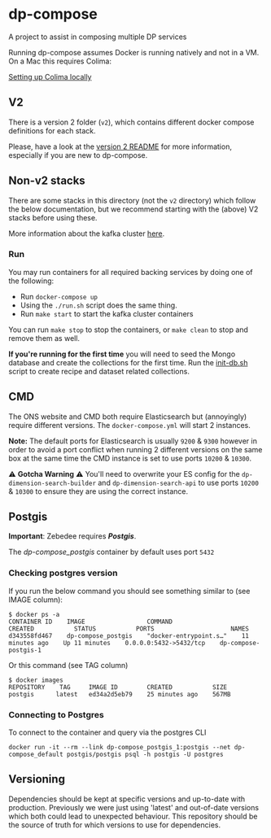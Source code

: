 # dp-compose

A project to assist in composing multiple DP services

Running dp-compose assumes Docker is running natively and not in a VM. On a Mac this requires Colima:

[Setting up Colima locally](setting-up-colima-locally.md)

## V2

There is a version 2 folder (`v2`), which contains different docker compose definitions for each stack.

Please, have a look at the [version 2 README](./v2/README.md) for more information,
especially if you are new to dp-compose.

## Non-v2 stacks

There are some stacks in this directory (not the `v2` directory) which follow the below documentation, but we recommend starting with the (above) V2 stacks before using these.

More information about the kafka cluster [here](./kafka-cluster.md).

### Run

You may run containers for all required backing services by doing one of the following:

- Run `docker-compose up`
- Using the `./run.sh` script does the same thing.
- Run `make start` to start the kafka cluster containers

You can run `make stop` to stop the containers, or `make clean` to stop and remove them as well.

**If you're running for the first time** you will need to seed the Mongo database and create the collections for the first time. Run the [init-db.sh](https://github.com/ONSdigital/dp-compose/blob/main/cantabular-import/helpers/init-db.sh) script to create recipe and dataset related collections.

## CMD

The ONS website and CMD both require Elasticsearch but (annoyingly) require different versions. The `docker-compose.yml` will start 2 instances.

**Note:** The default ports for Elasticsearch is usually `9200` & `9300` however in order to avoid a port conflict
 when running 2 different versions on the same box at the same time the CMD instance is set to use ports `10200` & `10300`.

:warning: **Gotcha Warning** :warning:
You'll need to overwrite your ES config for the `dp-dimension-search-builder` and `dp-dimension-search-api` to use ports `10200` & `10300` to ensure they are using the correct instance.

## Postgis

**Important**: Zebedee requires _**Postgis**_.

The _dp-compose_postgis_ container by default uses port `5432`

### Checking postgres version

If you run the below command you should see something similar to (see IMAGE column):

```shell
$ docker ps -a
CONTAINER ID    IMAGE                 COMMAND                   CREATED           STATUS           PORTS                     NAMES
d343558fd467    dp-compose_postgis    "docker-entrypoint.s…"    11 minutes ago    Up 11 minutes    0.0.0.0:5432->5432/tcp    dp-compose-postgis-1
```

Or this command (see TAG column)

```shell
$ docker images
REPOSITORY    TAG     IMAGE ID        CREATED           SIZE
postgis      latest   ed34a2d5eb79    25 minutes ago    567MB
```

### Connecting to Postgres

To connect to the container and query via the postgres CLI

```shell
docker run -it --rm --link dp-compose_postgis_1:postgis --net dp-compose_default postgis/postgis psql -h postgis -U postgres
```

## Versioning

Dependencies should be kept at specific versions and up-to-date with production.
Previously we were just using 'latest' and out-of-date versions which both could lead to unexpected behaviour.
This repository should be the source of truth for which versions to use for dependencies.
